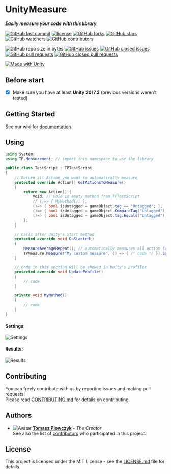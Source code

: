 # UnityMeasure

***Easily measure your code with this library***

[![GitHub last commit](https://img.shields.io/github/last-commit/Prastiwar/UnityMeasure.svg?label=Updated&style=flat-square&longCache=true)](https://github.com/Prastiwar/UnityMeasure/commits/master)
[![license](https://img.shields.io/github/license/Prastiwar/UnityMeasure.svg?style=flat-square&longCache=true)](https://github.com/Prastiwar/UnityMeasure/blob/master/LICENSE)
[![GitHub forks](https://img.shields.io/github/forks/Prastiwar/UnityMeasure.svg?style=social&label=Fork&longCache=true)](https://github.com/Prastiwar/UnityMeasure/fork)
[![GitHub stars](https://img.shields.io/github/stars/Prastiwar/UnityMeasure.svg?style=social&label=★Star&longCache=true)](https://github.com/Prastiwar/UnityMeasure/stargazers)
[![GitHub watchers](https://img.shields.io/github/watchers/Prastiwar/UnityMeasure.svg?style=social&labelWatcher&longCache=true)](https://github.com/Prastiwar/UnityMeasure/watchers)
[![GitHub contributors](https://img.shields.io/github/contributors/Prastiwar/UnityMeasure.svg?style=social&longCache=true)](https://github.com/Prastiwar/UnityMeasure/contributors)

![GitHub repo size in bytes](https://img.shields.io/github/repo-size/Prastiwar/UnityMeasure.svg?style=flat-square&longCache=true)
[![GitHub issues](https://img.shields.io/github/issues/Prastiwar/UnityMeasure.svg?style=flat-square&longCache=true)](https://github.com/Prastiwar/UnityMeasure/issues)
[![GitHub closed issues](https://img.shields.io/github/issues-closed/Prastiwar/UnityMeasure.svg?style=flat-square&longCache=true)](https://github.com/Prastiwar/UnityMeasure/issues)
[![GitHub pull requests](https://img.shields.io/github/issues-pr/Prastiwar/UnityMeasure.svg?style=flat-square&longCache=true)](https://github.com/Prastiwar/UnityMeasure/pulls)
[![GitHub closed pull requests](https://img.shields.io/github/issues-pr-closed/Prastiwar/UnityMeasure.svg?style=flat-square&longCache=true)](https://github.com/Prastiwar/UnityMeasure/pulls)

[![Made with Unity](https://img.shields.io/badge/Made%20with-Unity-000000.svg?longCache=true&style=for-the-badge&colorA=666677&colorB=222222)](https://unity3d.com/)

## Before start

- [x] Make sure you have at least **Unity 2017.3** (previous versions weren't tested).  


## Getting Started

See our wiki for [documentation](https://github.com/Prastiwar/UnityMeasure/wiki).  


## Using

```cs
using System;
using TP.Measurement; // import this namespace to use the library

public class TestScript : TPTestScript
{
    // Return all Action you want to automatically measure
    protected override Action[] GetActionsToMeasure()
    {
        return new Action[] {
            Void, // Void is empty method from TPTestScript
            // ()=> { MyMethod(); },
            ()=> { bool isUntagged = gameObject.tag == "Untagged"; },
            ()=> { bool isUntagged = gameObject.CompareTag("Untagged"); },
            ()=> { bool isUntagged = gameObject.tag.Equals("Untagged"); }
        };
    }

    // Calls after Unity's Start method
    protected override void OnStarted()
    {
        MeasureAverageRepeat(); // automatically measures all action from GetActionsToMeasure()
        TPMeasure.Measure("My custom measure", () => { /* code */ }).ShowLog();
    }

    // Code in this section will be showed in Unity's profiler
    protected override void UpdateProfile()
    {
        // code
    }

    private void MyMethod()
    {
        // code
    }
}
``` 
#### Settings:
![Settings](https://i.imgur.com/d71CDZY.png)

#### Results:
![Results](https://i.imgur.com/DgNQwHS.png)


## Contributing

You can freely contribute with us by reporting issues and making pull requests!  
Please read [CONTRIBUTING.md](https://github.com/Prastiwar/UnityMeasure/blob/master/.github/CONTRIBUTING.md) for details on contributing.

## Authors

* ![Avatar](https://avatars3.githubusercontent.com/u/33370172?s=40&v=4)  [**Tomasz Piowczyk**](https://github.com/Prastiwar) - *The Creator*  
See also the list of [contributors](https://github.com/Prastiwar/UnityMeasure/contributors) who participated in this project.

## License

This project is licensed under the MIT License - see the [LICENSE.md](https://github.com/Prastiwar/UnityMeasure/blob/master/LICENSE) file for details.

